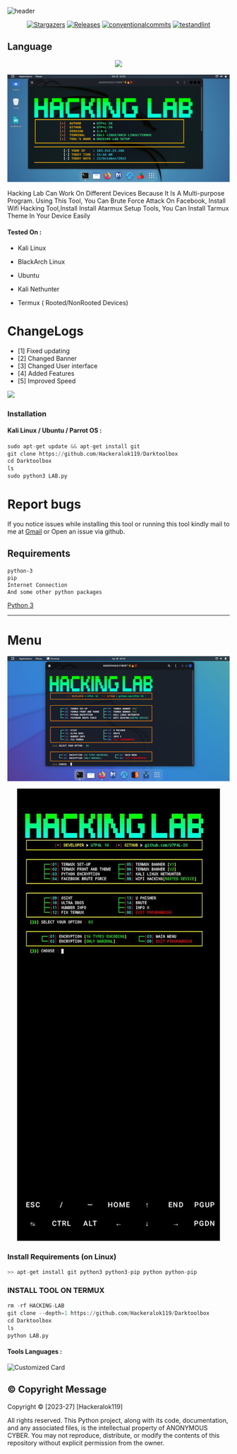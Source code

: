 ![header](https://capsule-render.vercel.app/api?type=waving&color=auto&height=300&section=header&text=Hacker%20Darktoolbox&fontSize=90&animation=fadeIn&fontAlignY=38&desc=MALTIPAL%20HACKING%20COMMAND%20LAB%20PYTHON%20TOOLS%20BY%20ALOK&descAlignY=51&descAlign=62)

</p>
   <p align="center">
      <a href="https://github.com/Hackeralok119/Darktoolbox/stargazers">
      <img alt="Stargazers" src="https://img.shields.io/github/stars/Hackeralok119/Darktoolbox?style=for-the-badge&logo=github&color=f4dbd6&logoColor=D9E0EE&labelColor=302D41"></a>
      <a href="https://github.com/Hackeralok119/Darktoolbox/releases/latest">
      <img alt="Releases" src="https://img.shields.io/github/release/Hackeralok119/Darktoolbox?style=for-the-badge&logo=semantic-release&color=f5bde6&logoColor=D9E0EE&labelColor=302D41"/></a>
      <a href="https://www.conventionalcommits.org/en/v1.0.0/">
      <img alt="conventionalcommits" src="https://img.shields.io/badge/Conventional%20Commits-1.0.0-%23FE5196?style=for-the-badge&logo=conventionalcommits&color=ee99a0&logoColor=D9E0EE&labelColor=302D41"></a>
      <a href="https://github.com/Hackeralok119/Darktoolbox/actions/workflows/github-action.yml">
      <img alt="testandlint" src="https://img.shields.io/github/actions/workflow/status/vn7n24fzkq/github-profile-summary-cards/test-and-lint.yml?branch=main&label=Test%20and%20Lint&style=for-the-badge&color=a6da95"></a>
   </p>

## Language</br>

 <p align="center"><img src="https://img.shields.io/badge/Python-FFDD00?style=for-the-badge&logo=python&logoColor=blue"/>


<p align="center"><img src="https://github.com/Hackeralok119/Darktoolbox/blob/main/image/ScreenShot_20231021215213.png">

<p align="center">

Hacking Lab Can Work On Different Devices Because It Is A Multi-purpose Program. Using This Tool, You Can Brute Force Attack On Facebook, Install Wifi Hacking Tool,Install Install Atarmux Setup Tools, You Can Install Tarmux Theme In Your Device Easily

</p>


#### Tested On  :

* Kali Linux

* BlackArch Linux

* Ubuntu

* Kali Nethunter

* Termux ( Rooted/NonRooted Devices)

# ChangeLogs
- [1] Fixed updating
- [2] Changed Banner
- [3] Changed User interface
- [4] Added Features
- [5] Improved Speed

<img src="https://github.com/Hackeralok119/Darktoolbox/blob/master/Warning.gif" float="center">

### Installation
#### Kali Linux / Ubuntu / Parrot OS :
```python
sudo apt-get update && apt-get install git
git clone https://github.com/Hackeralok119/Darktoolbox
cd Darktoolbox
ls
sudo python3 LAB.py
```

# Report bugs
If you notice issues while installing this tool or running this tool kindly mail to me at <a href="mailto: AnonyminHack5@protonmail.com">Gmail</a> or Open an issue via github.

## Requirements 
```
python-3
pip
Internet Connection
And some other python packages
``` 
[Python 3](https://www.python.org/downloads/)

<hr>

# Menu
<p align="center"><img src="https://github.com/Hackeralok119/Darktoolbox/blob/master/image/Screenshot%20from%202024-01-28%2016-43-02.png" alt="HACKING LAB v1.0.6" float="center"/>
<p align="center"><img src="https://github.com/Hackeralok119/Darktoolbox/blob/master/image/photo_2024-01-30_13-48-43.jpg">

### Install Requirements (on Linux)

```python
>> apt-get install git python3 python3-pip python python-pip
```

### INSTALL TOOL ON TERMUX
```python
rm -rf HACKING-LAB
git clone --depth=1 https://github.com/Hackeralok119/Darktoolbox
cd Darktoolbox
ls
python LAB.py
```

#### Tools Languages :

![Customized Card](https://github-readme-stats.vercel.app/api/pin?username=Hackeralok119&repo=Darktoolbox&title_color=fff&icon_color=f9f9f9&text_color=9f9f9f&bg_color=151515)

## ©️ Copyright Message
Copyright © [2023-27] [Hackeralok119]

All rights reserved. This Python project, along with its code, documentation, and any associated files, is the intellectual property of ANONYMOUS CYBER. You may not reproduce, distribute, or modify the contents of this repository without explicit permission from the owner.
